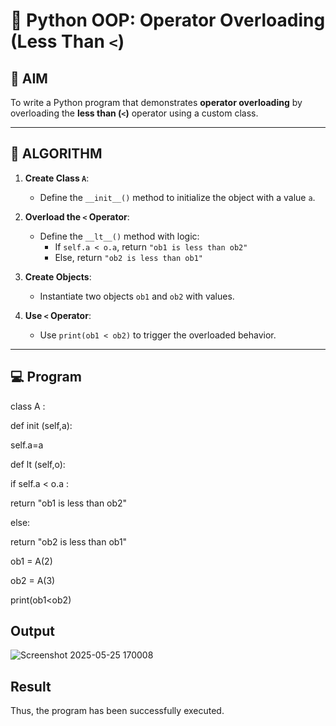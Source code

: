 # 🐍 Python OOP: Operator Overloading (Less Than `<`)

## 🎯 AIM

To write a Python program that demonstrates **operator overloading** by overloading the **less than (`<`)** operator using a custom class.

---

## 🧠 ALGORITHM

1. **Create Class `A`**:
   - Define the `__init__()` method to initialize the object with a value `a`.

2. **Overload the `<` Operator**:
   - Define the `__lt__()` method with logic:
     - If `self.a < o.a`, return `"ob1 is less than ob2"`
     - Else, return `"ob2 is less than ob1"`

3. **Create Objects**:
   - Instantiate two objects `ob1` and `ob2` with values.

4. **Use `<` Operator**:
   - Use `print(ob1 < ob2)` to trigger the overloaded behavior.

---

## 💻 Program
class A :

def init (self,a): 

self.a=a

def lt (self,o):

if self.a < o.a :

return "ob1 is less than ob2"

else:

return "ob2 is less than ob1"

ob1 = A(2)

ob2 = A(3)

print(ob1<ob2)

## Output
![Screenshot 2025-05-25 170008](https://github.com/user-attachments/assets/3569c82a-baa6-4051-ac67-24597440661f)

## Result
Thus, the program has been successfully executed.
